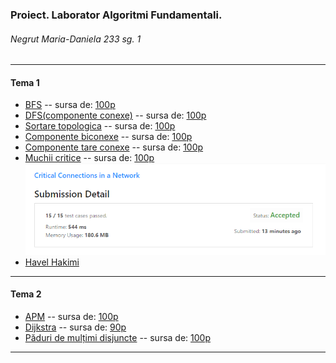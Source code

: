 ### Proiect. Laborator Algoritmi Fundamentali.
###### Negrut Maria-Daniela 233 sg. 1
*** 
####  Tema 1
- [BFS](https://github.com/NMDMaria/AF_Lab_Graf/blob/main/mainwithcommentsnostyleguide.cpp#L123) -- sursa de: [100p](https://infoarena.ro/job_detail/2789050?action=view-source)
- [DFS(componente conexe)](https://github.com/NMDMaria/AF_Lab_Graf/blob/main/mainwithcommentsnostyleguide.cpp#L369) -- sursa de: [100p](https://infoarena.ro/job_detail/2789052?action=view-source)
- [Sortare topologica](https://github.com/NMDMaria/AF_Lab_Graf/blob/main/mainwithcommentsnostyleguide.cpp#L393) -- sursa de: [100p](https://infoarena.ro/job_detail/2790980?action=view-source)
- [Componente biconexe](https://github.com/NMDMaria/AF_Lab_Graf/blob/main/mainwithcommentsnostyleguide.cpp#L421) -- sursa de: [100p](https://infoarena.ro/job_detail/2793583?action=view-source)
- [Componente tare conexe](https://github.com/NMDMaria/AF_Lab_Graf/blob/main/mainwithcommentsnostyleguide.cpp#L468) -- sursa de: [100p](https://infoarena.ro/job_detail/2796067?action=view-source)
- [Muchii critice](https://github.com/NMDMaria/AF_Lab_Graf/blob/main/mainwithcommentsnostyleguide.cpp#L451) -- sursa de: [100p](https://leetcode.com/submissions/detail/581603022/) </br>
![details](/image.png)
- [Havel Hakimi](https://github.com/NMDMaria/AF_Lab_Graf/blob/main/mainwithcommentsnostyleguide.cpp#L498)
***

####  Tema 2
- [APM](https://github.com/NMDMaria/AF_Lab_Graf/blob/main/mainTema2.cpp#L577) -- sursa de: [100p](https://www.infoarena.ro/job_detail/2804167?action=view-source)
- [Dijkstra](https://github.com/NMDMaria/AF_Lab_Graf/blob/main/mainTema2.cpp#L424) -- sursa de: [90p](https://www.infoarena.ro/job_detail/2804175?action=view-source)
- [Păduri de mulțimi disjuncte](https://github.com/NMDMaria/AF_Lab_Graf/blob/main/mainTema2.cpp#L632) -- sursa de: [100p](https://www.infoarena.ro/job_detail/2807605?action=view-source)
***
